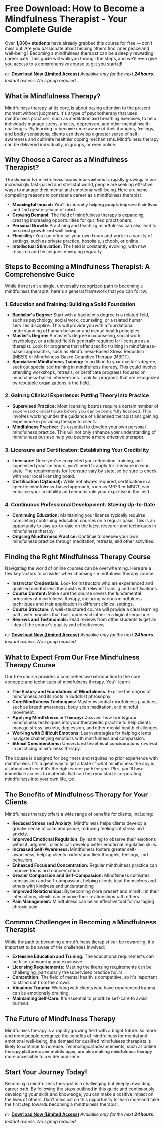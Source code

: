 # Free Download: How to Become a Mindfulness Therapist - Your Complete Guide

Over **1,000+ students** have already grabbed this course for free — don’t miss out! Are you passionate about helping others find inner peace and well-being? Becoming a mindfulness therapist can be a deeply rewarding career path. This guide will walk you through the steps, and we'll even give you access to a comprehensive course to get you started!

👉 **[Download Now (Limited Access)](https://udemywork.com/how-to-become-a-mindfulness-therapist)**
_Available only for the next **24 hours**. Instant access. No signup required._

## What is Mindfulness Therapy?

Mindfulness therapy, at its core, is about paying attention to the present moment without judgment. It's a type of psychotherapy that uses mindfulness practices, such as meditation and breathing exercises, to help individuals manage stress, anxiety, depression, and other mental health challenges. By learning to become more aware of their thoughts, feelings, and bodily sensations, clients can develop a greater sense of self-awareness and cultivate healthier coping mechanisms. Mindfulness therapy can be delivered individually, in groups, or even online.

## Why Choose a Career as a Mindfulness Therapist?

The demand for mindfulness-based interventions is rapidly growing. In our increasingly fast-paced and stressful world, people are seeking effective ways to manage their mental and emotional well-being. Here are some compelling reasons to consider a career as a mindfulness therapist:

*   **Meaningful Impact:** You'll be directly helping people improve their lives and find greater peace of mind.
*   **Growing Demand:** The field of mindfulness therapy is expanding, creating increasing opportunities for qualified practitioners.
*   **Personal Growth:** Practicing and teaching mindfulness can also lead to personal growth and well-being.
*   **Flexibility:** You can often set your own hours and work in a variety of settings, such as private practice, hospitals, schools, or online.
*   **Intellectual Stimulation:** The field is constantly evolving, with new research and techniques emerging regularly.

## Steps to Becoming a Mindfulness Therapist: A Comprehensive Guide

While there isn't a single, universally recognized path to becoming a mindfulness therapist, here's a general framework that you can follow:

### 1. Education and Training: Building a Solid Foundation

*   **Bachelor's Degree:** Start with a bachelor's degree in a related field, such as psychology, social work, counseling, or a related human services discipline. This will provide you with a foundational understanding of human behavior and mental health principles.
*   **Master's Degree:** A master's degree in counseling, social work, psychology, or a related field is generally required for licensure as a therapist. Look for programs that offer specific training in mindfulness-based approaches, such as Mindfulness-Based Stress Reduction (MBSR) or Mindfulness-Based Cognitive Therapy (MBCT).
*   **Specialized Mindfulness Training:** In addition to your master's degree, seek out specialized training in mindfulness therapy. This could involve attending workshops, retreats, or certificate programs focused on mindfulness-based interventions. Look for programs that are recognized by reputable organizations in the field.

### 2. Gaining Clinical Experience: Putting Theory into Practice

*   **Supervised Practice:** Most licensing boards require a certain number of supervised clinical hours before you can become fully licensed. This involves working under the guidance of a licensed therapist and gaining experience in providing therapy to clients.
*   **Mindfulness Practice:** It's essential to develop your own personal mindfulness practice. This will not only enhance your understanding of mindfulness but also help you become a more effective therapist.

### 3. Licensure and Certification: Establishing Your Credibility

*   **Licensure:** Once you've completed your education, training, and supervised practice hours, you'll need to apply for licensure in your state. The requirements for licensure vary by state, so be sure to check with your local licensing board.
*   **Certification (Optional):** While not always required, certification in a specific mindfulness-based approach, such as MBSR or MBCT, can enhance your credibility and demonstrate your expertise in the field.

### 4. Continuous Professional Development: Staying Up-to-Date

*   **Continuing Education:** Maintaining your license typically requires completing continuing education courses on a regular basis. This is an opportunity to stay up-to-date on the latest research and techniques in mindfulness therapy.
*   **Ongoing Mindfulness Practice:** Continue to deepen your own mindfulness practice through meditation, retreats, and other activities.

## Finding the Right Mindfulness Therapy Course

Navigating the world of online courses can be overwhelming. Here are a few key factors to consider when choosing a mindfulness therapy course:

*   **Instructor Credentials:** Look for instructors who are experienced and qualified mindfulness therapists with relevant training and certifications.
*   **Course Content:** Make sure the course covers the fundamental principles of mindfulness therapy, including various mindfulness techniques and their application in different clinical settings.
*   **Course Structure:** A well-structured course will provide a clear learning path, with modules that build upon each other in a logical sequence.
*   **Reviews and Testimonials:** Read reviews from other students to get an idea of the course's quality and effectiveness.

👉 **[Download Now (Limited Access)](https://udemywork.com/how-to-become-a-mindfulness-therapist)**
_Available only for the next **24 hours**. Instant access. No signup required._

## What to Expect From Our Free Mindfulness Therapy Course

Our free course provides a comprehensive introduction to the core concepts and techniques of mindfulness therapy. You'll learn:

*   **The History and Foundations of Mindfulness:** Explore the origins of mindfulness and its roots in Buddhist philosophy.
*   **Core Mindfulness Techniques:** Master essential mindfulness practices, such as breath awareness, body scan meditation, and mindful movement.
*   **Applying Mindfulness in Therapy:** Discover how to integrate mindfulness techniques into your therapeutic practice to help clients manage stress, anxiety, depression, and other mental health challenges.
*   **Working with Difficult Emotions:** Learn strategies for helping clients navigate challenging emotions with mindfulness and compassion.
*   **Ethical Considerations:** Understand the ethical considerations involved in practicing mindfulness therapy.

The course is designed for beginners and requires no prior experience with mindfulness. It's a great way to get a taste of what mindfulness therapy is all about and see if it's the right career path for you. Plus, you'll have immediate access to materials that can help you start incorporating mindfulness into your own life, too.

## The Benefits of Mindfulness Therapy for Your Clients

Mindfulness therapy offers a wide range of benefits for clients, including:

*   **Reduced Stress and Anxiety:** Mindfulness helps clients develop a greater sense of calm and peace, reducing feelings of stress and anxiety.
*   **Improved Emotional Regulation:** By learning to observe their emotions without judgment, clients can develop better emotional regulation skills.
*   **Increased Self-Awareness:** Mindfulness fosters greater self-awareness, helping clients understand their thoughts, feelings, and behaviors.
*   **Enhanced Focus and Concentration:** Regular mindfulness practice can improve focus and concentration.
*   **Greater Compassion and Self-Compassion:** Mindfulness cultivates compassion and self-compassion, helping clients treat themselves and others with kindness and understanding.
*   **Improved Relationships:** By becoming more present and mindful in their interactions, clients can improve their relationships with others.
*   **Pain Management:** Mindfulness can be an effective tool for managing chronic pain.

## Common Challenges in Becoming a Mindfulness Therapist

While the path to becoming a mindfulness therapist can be rewarding, it's important to be aware of the challenges involved:

*   **Extensive Education and Training:** The educational requirements can be time-consuming and expensive.
*   **Licensing Requirements:** Meeting the licensing requirements can be challenging, particularly the supervised practice hours.
*   **Competition:** The field of mental health is competitive, so it's important to stand out from the crowd.
*   **Vicarious Trauma:** Working with clients who have experienced trauma can be emotionally draining.
*   **Maintaining Self-Care:** It's essential to prioritize self-care to avoid burnout.

## The Future of Mindfulness Therapy

Mindfulness therapy is a rapidly growing field with a bright future. As more and more people recognize the benefits of mindfulness for mental and emotional well-being, the demand for qualified mindfulness therapists is likely to continue to increase. Technological advancements, such as online therapy platforms and mobile apps, are also making mindfulness therapy more accessible to a wider audience.

## Start Your Journey Today!

Becoming a mindfulness therapist is a challenging but deeply rewarding career path. By following the steps outlined in this guide and continuously developing your skills and knowledge, you can make a positive impact on the lives of others. Don't miss out on this opportunity to learn more and take the first step towards becoming a mindfulness therapist.

👉 **[Download Now (Limited Access)](https://udemywork.com/how-to-become-a-mindfulness-therapist)**
_Available only for the next **24 hours**. Instant access. No signup required._
